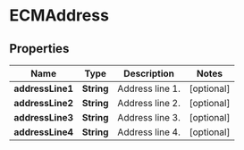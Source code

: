 # ECMAddress

## Properties
Name | Type | Description | Notes
------------ | ------------- | ------------- | -------------
**addressLine1** | **String** | Address line 1. |  [optional]
**addressLine2** | **String** | Address line 2. |  [optional]
**addressLine3** | **String** | Address line 3. |  [optional]
**addressLine4** | **String** | Address line 4. |  [optional]
